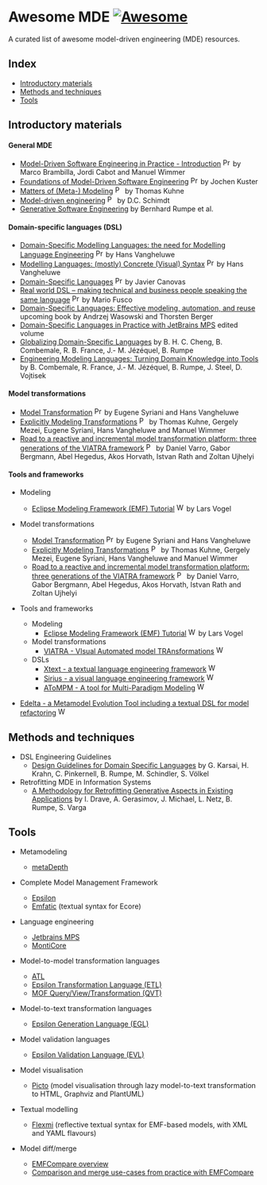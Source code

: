 # Awesome MDE [![Awesome](https://awesome.re/badge.svg)](https://awesome.re)

A curated list of awesome model-driven engineering (MDE) resources.

## Index

* [Introductory materials](#introductory-materials)
* [Methods and techniques](#methods-and-techniques)
* [Tools](#tools)

## Introductory materials

#### General MDE
 * [Model-Driven Software Engineering in Practice - Introduction](https://www.slideshare.net/mbrambil/modeldriven-software-engineering-in-practice-chapter-1-introduction) <img src="https://github.com/david-istvan/awesome-mde/blob/main/icons/presentation.png?raw=true" alt="Presentation" width="16"/> by Marco Brambilla, Jordi Cabot and Manuel Wimmer
 * [Foundations of Model-Driven Software Engineering](https://researcher.watson.ibm.com/researcher/files/zurich-jku/mdse-01.pdf) <img src="https://github.com/david-istvan/awesome-mde/blob/main/icons/presentation.png?raw=true" alt="Presentation" width="16"/> by Jochen Kuster
* [Matters of (Meta-) Modeling](http://msdl.cs.mcgill.ca/people/hv/teaching/MSBDesign/MattersOfMetaModelling.pdf) <img src="https://github.com/david-istvan/awesome-mde/blob/main/icons/paper.jpg?raw=true" alt="Paper" width="16"/> by Thomas Kuhne
* [Model-driven engineering](http://citeseerx.ist.psu.edu/viewdoc/download?doi=10.1.1.106.9720&rep=rep1&type=pdf) <img src="https://github.com/david-istvan/awesome-mde/blob/main/icons/paper.jpg?raw=true" alt="Paper" width="16"/> by D.C. Schimdt
* [Generative Software Engineering](https://www.se-rwth.de/research/Generative-SE/) by Bernhard Rumpe et al.


#### Domain-specific languages (DSL)
* [Domain-Specific Modelling Languages: the need for Modelling Language Engineering](http://msdl.cs.mcgill.ca/people/hv/teaching/MSBDesign/presentations/presentation.ModellingLanguageEngineering.pdf) <img src="https://github.com/david-istvan/awesome-mde/blob/main/icons/presentation.png?raw=true" alt="Presentation" width="16"/> by Hans Vangheluwe
* [Modelling Languages: (mostly) Concrete (Visual) Syntax](http://msdl.cs.mcgill.ca/people/hv/teaching/MSBDesign/presentations/presentation.DSM-TP.DSLengineering.semantics.pdf) <img src="https://github.com/david-istvan/awesome-mde/blob/main/icons/presentation.png?raw=true" alt="Presentation" width="16"/> by Hans Vangheluwe
* [Domain-Specific Languages](https://www.slideshare.net/zirrus/domainspecific-langauges) <img src="https://github.com/david-istvan/awesome-mde/blob/main/icons/presentation.png?raw=true" alt="Presentation" width="16"/> by Javier Canovas
* [Real world DSL – making technical and business people speaking the same language](https://www.slideshare.net/mariofusco/real-world-dsl) <img src="https://github.com/david-istvan/awesome-mde/blob/main/icons/presentation.png?raw=true" alt="Presentation" width="16"/> by Mario Fusco
* [Domain-Specific Languages: Effective modeling, automation, and reuse](http://dsl.design) upcoming book by Andrzej Wasowski and Thorsten Berger
* [Domain-Specific Languages in Practice with JetBrains MPS](https://link.springer.com/book/10.1007%2F978-3-030-73758-0) edited volume
* [Globalizing Domain-Specific Languages](https://www.se-rwth.de/publications/Globalizing-Domain-Specific-Languages2.pdf) by B. H. C. Cheng, B. Combemale, R. B. France, J.- M. Jézéquel, B. Rumpe
* [Engineering Modeling Languages: Turning Domain Knowledge into Tools](https://www.routledge.com/Engineering-Modeling-Languages/Combemale-France-Jezequel-Rumpe-Steel-Vojtisek/p/book/9781466583733) by B. Combemale, R. France, J.- M. Jézéquel, B. Rumpe, J. Steel, D. Vojtisek

#### Model transformations
* [Model Transformation](http://msdl.cs.mcgill.ca/people/hv/teaching/MSBDesign/ModelTransformation.pdf) <img src="https://github.com/david-istvan/awesome-mde/blob/main/icons/presentation.png?raw=true" alt="Presentation" width="16"/> by Eugene Syriani and Hans Vangheluwe
* [Explicitly Modeling Transformations](http://homepages.mcs.vuw.ac.nz/~tk/publications/papers/explicitly-modeling-transformations.pdf) <img src="https://github.com/david-istvan/awesome-mde/blob/main/icons/paper.jpg?raw=true" alt="Paper" width="16"/> by Thomas Kuhne, Gergely Mezei, Eugene Syriani, Hans Vangheluwe and Manuel Wimmer
* [Road to a reactive and incremental model transformation platform: three generations of the VIATRA framework](https://www.researchgate.net/publication/303090660_Road_to_a_reactive_and_incremental_model_transformation_platform_three_generations_of_the_VIATRA_framework) <img src="https://github.com/david-istvan/awesome-mde/blob/main/icons/paper.jpg?raw=true" alt="Paper" width="16"/> by Daniel Varro, Gabor Bergmann, Abel Hegedus, Akos Horvath, Istvan Rath and Zoltan Ujhelyi
#### Tools and frameworks
* Modeling
  * [Eclipse Modeling Framework (EMF) Tutorial](https://www.vogella.com/tutorials/EclipseEMF/article.html) <img src="https://github.com/david-istvan/awesome-mde/blob/main/icons/www.jpg?raw=true" alt="Website" width="16"/> by Lars Vogel
* Model transformations
  * [Model Transformation](http://msdl.cs.mcgill.ca/people/hv/teaching/MSBDesign/ModelTransformation.pdf) <img src="https://github.com/david-istvan/awesome-mde/blob/main/icons/presentation.png?raw=true" alt="Presentation" width="16"/> by Eugene Syriani and Hans Vangheluwe
  * [Explicitly Modeling Transformations](http://homepages.mcs.vuw.ac.nz/~tk/publications/papers/explicitly-modeling-transformations.pdf) <img src="https://github.com/david-istvan/awesome-mde/blob/main/icons/paper.jpg?raw=true" alt="Paper" width="16"/> by Thomas Kuhne, Gergely Mezei, Eugene Syriani, Hans Vangheluwe and Manuel Wimmer
  * [Road to a reactive and incremental model transformation platform: three generations of the VIATRA framework](https://www.researchgate.net/publication/303090660_Road_to_a_reactive_and_incremental_model_transformation_platform_three_generations_of_the_VIATRA_framework) <img src="https://github.com/david-istvan/awesome-mde/blob/main/icons/paper.jpg?raw=true" alt="Paper" width="16"/> by Daniel Varro, Gabor Bergmann, Abel Hegedus, Akos Horvath, Istvan Rath and Zoltan Ujhelyi
  
* Tools and frameworks
  * Modeling
    * [Eclipse Modeling Framework (EMF) Tutorial](https://www.vogella.com/tutorials/EclipseEMF/article.html) <img src="https://github.com/david-istvan/awesome-mde/blob/main/icons/www.jpg?raw=true" alt="Website" width="16"/> by Lars Vogel
  * Model transformations
    * [VIATRA - VIsual Automated model TRAnsformations](https://www.eclipse.org/viatra/documentation/tutorial.html) <img src="https://github.com/david-istvan/awesome-mde/blob/main/icons/www.jpg?raw=true" alt="Website" width="16"/>
  * DSLs
    * [Xtext - a textual language engineering framework](https://www.eclipse.org/Xtext/documentation/102_domainmodelwalkthrough.html) <img src="https://github.com/david-istvan/awesome-mde/blob/main/icons/www.jpg?raw=true" alt="Website" width="16"/>
    * [Sirius - a visual language engineering framework](https://www.eclipse.org/sirius/getstarted.html) <img src="https://github.com/david-istvan/awesome-mde/blob/main/icons/www.jpg?raw=true" alt="Website" width="16"/>
    * [AToMPM - A tool for Multi-Paradigm Modeling](https://atompm.github.io) <img src="https://github.com/david-istvan/awesome-mde/blob/main/icons/www.jpg?raw=true" alt="Website" width="16"/>
* [Edelta - a Metamodel Evolution Tool including a textual DSL for model refactoring](https://github.com/LorenzoBettini/edelta) <img src="https://github.com/david-istvan/awesome-mde/blob/main/icons/www.jpg?raw=true" alt="Website" width="16"/>

## Methods and techniques
* DSL Engineering Guidelines
    * [Design Guidelines for Domain Specific Languages](https://www.se-rwth.de/publications/A-Methodology-for-Retrofitting-Generative-Aspects-in-Existing-Applications.pdf) by G. Karsai, H. Krahn, C. Pinkernell, B. Rumpe, M. Schindler, S. Völkel
* Retrofitting MDE in Information Systems
    * [A Methodology for Retrofitting Generative Aspects in Existing Applications](https://www.se-rwth.de/publications/A-Methodology-for-Retrofitting-Generative-Aspects-in-Existing-Applications.pdf) by  I. Drave, A. Gerasimov, J. Michael, L. Netz, B. Rumpe, S. Varga

## Tools
 * Metamodeling
   * [metaDepth](http://metadepth.org/)

* Complete Model Management Framework
   * [Epsilon](https://www.eclipse.org/epsilon/)
   * [Emfatic](https://eclipse.org/emfatic) (textual syntax for Ecore)

 * Language engineering
   * [Jetbrains MPS](https://www.jetbrains.com/mps/)
   * [MontiCore](https://monticore.github.io/monticore/)
   
 * Model-to-model transformation languages
   * [ATL](https://www.eclipse.org/atl/)
   * [Epsilon Transformation Language (ETL)](https://www.eclipse.org/epsilon/doc/etl/)
   * [MOF Query/View/Transformation (QVT)](https://www.omg.org/spec/QVT/About-QVT/)
   
* Model-to-text transformation languages

  * [Epsilon Generation Language (EGL)](https://eclipse.org/doc/egl)

* Model validation languages

  * [Epsilon Validation Language (EVL)](https://eclipse.org/epsilon/doc/evl)

* Model visualisation

  * [Picto](https://eclipse.org/epsilon/doc/picto) (model visualisation through lazy model-to-text transformation to HTML, Graphviz and PlantUML)

* Textual modelling

  * [Flexmi](https://eclipse.org/epsilon/flexmi) (reflective textual syntax for EMF-based models, with XML and YAML flavours)

* Model diff/merge
  * [EMFCompare overview](https://www.slideshare.net/mikaelbarbero/diff-and-merge-with-ease-with-emf-compare)   
  * [Comparison and merge use-cases from practice with EMFCompare](https://youtu.be/Uwq7W7jEdUU)
